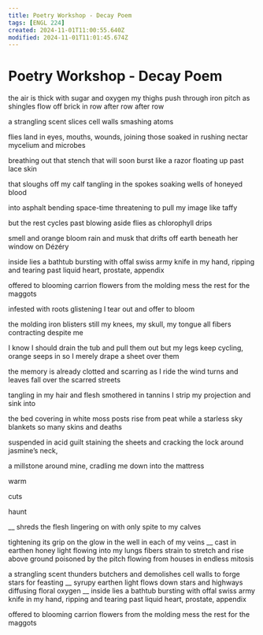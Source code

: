 ```yaml
---
title: Poetry Workshop - Decay Poem
tags: [ENGL 224]
created: 2024-11-01T11:00:55.640Z
modified: 2024-11-01T11:01:45.674Z
---
```


# Poetry Workshop - Decay Poem

the air is thick with sugar and oxygen
my thighs push through iron pitch as
shingles flow off brick in row after row after row

a strangling scent
slices cell walls
smashing atoms

flies land in eyes, mouths, wounds, 
joining those soaked in rushing nectar
mycelium and microbes

breathing out that stench
that will soon burst like a razor
floating up past lace skin



that sloughs off my calf
tangling in the spokes
soaking wells of honeyed blood

into asphalt bending space-time
threatening
to pull my image like taffy

but the rest cycles past
blowing aside flies as
chlorophyll drips

smell and orange bloom
rain and musk that drifts off earth
beneath her window on Dézéry

inside lies a bathtub bursting with offal
swiss army knife in my hand, ripping and tearing 
past liquid heart, prostate, appendix



offered to blooming carrion
flowers from the molding mess
the rest for the maggots

infested with roots glistening
I tear out and offer to bloom

the molding iron blisters still
my knees, my skull, my tongue
all fibers contracting despite me

I know I should drain the tub and pull them out but
my legs keep cycling, orange seeps in
so I merely drape a sheet over them

the memory is already clotted and scarring
as I ride the wind turns
and leaves fall over the scarred streets

tangling in my hair and flesh
smothered in tannins
I strip my projection and sink into



the bed covering in white moss
posts rise from peat while a starless sky blankets
so many skins and deaths

suspended in acid guilt
staining the sheets
and cracking the lock around jasmine’s neck,

a millstone around mine,
cradling me down into
the mattress

warm



cuts



haunt



__
shreds the flesh
lingering on with only spite
to my calves

tightening its grip on
the glow in the well
in each of my veins
__
cast in earthen honey light
flowing into my lungs
fibers strain to stretch and rise above ground
poisoned by the pitch flowing
from houses in endless mitosis

a strangling scent thunders
butchers and demolishes cell walls
to forge stars for feasting
__
syrupy earthen light flows
	down stars and highways
		diffusing floral oxygen
__
inside lies a bathtub bursting with offal
swiss army knife in my hand, ripping and tearing 
past liquid heart, prostate, appendix

offered to blooming carrion
flowers from the molding mess
the rest for the maggots
